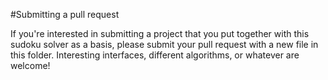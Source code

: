 #Submitting a pull request

If you're interested in submitting a project that you put together with this sudoku solver as a basis, please submit your pull request with a new file in this folder. Interesting interfaces, different algorithms, or whatever are welcome!

